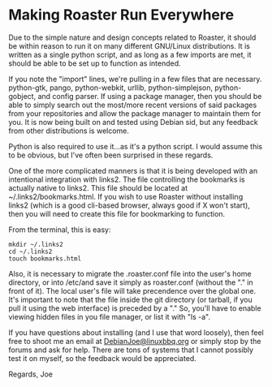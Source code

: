 Making Roaster Run Everywhere
=======

Due to the simple nature and design concepts related to Roaster, it should be within reason to run it on many different GNU/Linux distributions.  It is written as a single python script, and as long as a few imports are met, it should be able to be set up to function as intended.

If you note the "import" lines, we're pulling in a few files that are necessary.  python-gtk, pango, python-webkit, urllib, python-simplejson, python-gobject, and config parser.  If using a package manager, then you should be able to simply search out the most/more recent versions of said packages from your repositories and allow the package manager to maintain them for you.  It is now being built on and tested using Debian sid, but any feedback from other distributions is welcome.

Python is also required to use it...as it's a python script.  I would assume this to be obvious, but I've often been surprised in these regards.

One of the more complicated manners is that it is being developed with an intentional integration with links2.  The file controlling the bookmarks is actually native to links2.  This file should be located at ~/.links2/bookmarks.html.  If you wish to use Roaster without installing links2 (which is a good cli-based browser, always good if X won't start), then you will need to create this file for bookmarking to function.

From the terminal, this is easy:
```
mkdir ~/.links2
cd ~/.links2
touch bookmarks.html
```

Also, it is necessary to migrate the .roaster.conf file into the user's home directory, or into /etc/and save it simply as roaster.conf (without the "." in front of it).  The local user's file will take precendence over the global one.  It's important to note that the file inside the git directory (or tarball, if you pull it using the web interface) is preceded by a "."  So, you'll have to enable viewing hidden files in you file manager, or list it with "ls -a".  

If you have questions about installing (and I use that word loosely), then feel free to shoot me an email at <DebianJoe@linuxbbq.org> or simply stop by the forums and ask for help.  There are tons of systems that I cannot possibly test it on myself, so the feedback would be appreciated.

Regards,
Joe
